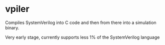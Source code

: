 # vpiler
Compiles SystemVerilog into C code and then from there into a simulation binary.

Very early stage, currently supports less 1% of the SystemVerilog language
